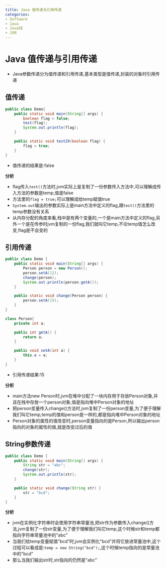 ```yaml
---
title: Java 值传递与引用传递
categories:
- Software
- Java
- JavaSE
- JVM
---
```

# Java 值传递与引用传递

-   Java参数传递分为值传递和引用传递,基本类型是值传递,封装的对象时引用传递

## 值传递

```java
public class Demo{
    public static void main(String[] args) {
        boolean flag = false;
        test(flag);
        System.out.println(flag);
    }

    public static void test29(boolean flag) {
        flag = true;
    }
}
```

- 值传递的结果是:false

**分析**

- flag传入`test()`方法时,jvm实际上是复制了一份参数传入方法中,可以理解成传入方法的参数是temp,值是false
- 方法里的`flag = true;`可以理解成给temp赋值true
- `System.out`输出的参数实际上是main方法中定义的flag,跟`test()`方法里的temp参数没有关系
- 从内存分配的角度来看,栈中是有两个变量的,一个是main方法中定义的flag,另外一个是在传参时jvm复制的一份flag,我们就叫它temp,不论temp值怎么改变,flag是不会变的

## 引用传递

```java
public class Demo {
    public static void main(String[] args) {
        Person person = new Person();
        person.setA(12);
        change(person);
        System.out.println(person.getA());
    }

    public static void change(Person person) {
        person.setA(15);
    }
}

class Person{
    private int a;

    public int getA() {
        return a;
    }

    public void setA(int a) {
        this.a = a;
    }
}
```

- 引用传递结果:15

**分析**

- main方法new Person时,jvm在堆中分配了一块内存用于存放Person对象,并且在栈中存放一个person对象,值是指向堆中Person对象的地址
- 把person变量传入change()方法时,jvm复制了一份person变量,为了便于理解我们叫它temp,temp的值和person是一样的,都是指向堆中Person对象的地址
- Person对象的属性的值改变时,person变量指向的是Person,所以输出person指向的对象的属性的值,就是改变过后的值

## String参数传递

```java
public class Demo {
    public static void main(String[] args) {
        String str = "abc";
        change(str);
        System.out.println(str);
    }

    public static void change(String str) {
        str = "bcd";
    }
}
```

**分析**

- jvm在实例化字符串时会使用字符串常量池,把str作为参数传入change()方法,jvm复制了一份str变量,为了便于理解我们叫它temp,这个时候str和temp都指向字符串常量池中的"abc”
- 当我们给temp变量赋值"bcd”时,jvm会实例化"bcd”并将它放进常量池中,这个过程可以看成是:`temp = new String("bcd");`,这个时候temp指向的是常量池中的"bcd”
- 那么当我们输出str时,str指向的仍然是"abc”